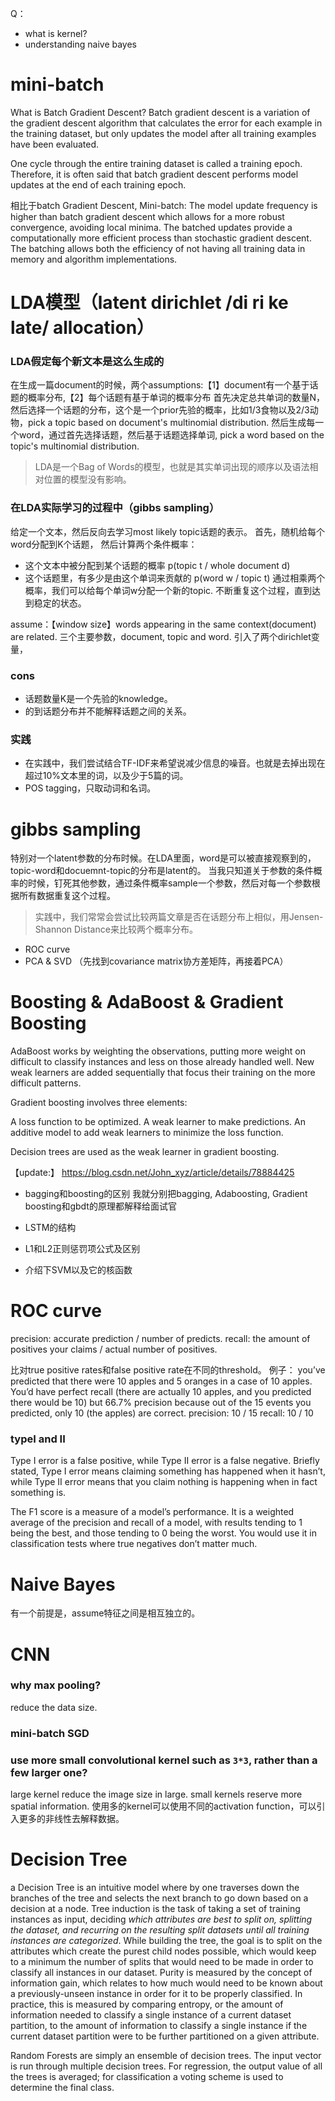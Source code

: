 Q：
- what is kernel?
- understanding naive bayes
# mini-batch
What is Batch Gradient Descent?
Batch gradient descent is a variation of the gradient descent algorithm that calculates the error for each example in the training dataset, but only updates the model after all training examples have been evaluated.

One cycle through the entire training dataset is called a training epoch. Therefore, it is often said that batch gradient descent performs model updates at the end of each training epoch.

相比于batch Gradient Descent, Mini-batch:
The model update frequency is higher than batch gradient descent which allows for a more robust convergence, avoiding local minima.
The batched updates provide a computationally more efficient process than stochastic gradient descent.
The batching allows both the efficiency of not having all training data in memory and algorithm implementations.

# LDA模型（latent dirichlet /di ri ke late/ allocation）

### LDA假定每个新文本是这么生成的
在生成一篇document的时候，两个assumptions:【1】document有一个基于话题的概率分布,【2】每个话题有基于单词的概率分布
首先决定总共单词的数量N，
然后选择一个话题的分布，这个是一个prior先验的概率，比如1/3食物以及2/3动物，pick a topic based on document's multinomial distribution.
然后生成每一个word，通过首先选择话题，然后基于话题选择单词, pick a word based on the topic's multinomial distribution.

> LDA是一个Bag of Words的模型，也就是其实单词出现的顺序以及语法相对位置的模型没有影响。

### 在LDA实际学习的过程中（gibbs sampling）
给定一个文本，然后反向去学习most likely topic话题的表示。
首先，随机给每个word分配到K个话题，
然后计算两个条件概率：
- 这个文本中被分配到某个话题的概率 p(topic t / whole document d)
- 这个话题里，有多少是由这个单词来贡献的 p(word w / topic t)
通过相乘两个概率，我们可以给每个单词w分配一个新的topic. 
不断重复这个过程，直到达到稳定的状态。

assume：【window size】words appearing in the same context(document) are related.
三个主要参数，document, topic and word. 引入了两个dirichlet变量，

### cons
- 话题数量K是一个先验的knowledge。
- 的到话题分布并不能解释话题之间的关系。

### 实践
- 在实践中，我们尝试结合TF-IDF来希望说减少信息的噪音。也就是去掉出现在超过10%文本里的词，以及少于5篇的词。
- POS tagging，只取动词和名词。

# gibbs sampling
特别对一个latent参数的分布时候。在LDA里面，word是可以被直接观察到的，topic-word和docuemnt-topic的分布是latent的。
当我只知道关于参数的条件概率的时候，钉死其他参数，通过条件概率sample一个参数，然后对每一个参数根据所有数据重复这个过程。

> 实践中，我们常常会尝试比较两篇文章是否在话题分布上相似，用Jensen-Shannon Distance来比较两个概率分布。

- ROC curve
- PCA & SVD （先找到covariance matrix协方差矩阵，再接着PCA）


# Boosting & AdaBoost & Gradient Boosting

AdaBoost works by weighting the observations, putting more weight on difficult to classify instances and less on those already handled well. New weak learners are added sequentially that focus their training on the more difficult patterns.

Gradient boosting involves three elements:

A loss function to be optimized.
A weak learner to make predictions.
An additive model to add weak learners to minimize the loss function.

Decision trees are used as the weak learner in gradient boosting.



【update:】
https://blog.csdn.net/John_xyz/article/details/78884425
- bagging和boosting的区别 
我就分别把bagging, Adaboosting, Gradient boosting和gbdt的原理都解释给面试官 




- LSTM的结构
- L1和L2正则惩罚项公式及区别
- 介绍下SVM以及它的核函数 

# ROC curve

precision: accurate prediction / number of predicts.
recall: the amount of positives your claims / actual number of positives. 

比对true positive rates和false positive rate在不同的threshold。 
例子：
you’ve predicted that there were 10 apples and 5 oranges in a case of 10 apples. You’d have perfect recall (there are actually 10 apples, and you predicted there would be 10) but 66.7% precision because out of the 15 events you predicted, only 10 (the apples) are correct.
precision: 10 / 15
recall: 10 / 10

### typeI and II
Type I error is a false positive, while Type II error is a false negative. Briefly stated, Type I error means claiming something has happened when it hasn’t, while Type II error means that you claim nothing is happening when in fact something is.

The F1 score is a measure of a model’s performance. It is a weighted average of the precision and recall of a model, with results tending to 1 being the best, and those tending to 0 being the worst. You would use it in classification tests where true negatives don’t matter much.

# Naive Bayes
有一个前提是，assume特征之间是相互独立的。

# CNN

### why max pooling?
reduce the data size.

### mini-batch SGD

### use more small convolutional kernel such as `3*3`, rather than a few larger one?
large kernel reduce the image size in large. small kernels reserve more spatial information. 
使用多的kernel可以使用不同的activation function，可以引入更多的非线性去解释数据。

# Decision Tree

a Decision Tree is an intuitive model where by one traverses down the branches of the tree and selects the next branch to go down based on a decision at a node. Tree induction is the task of taking a set of training instances as input, deciding *which attributes are best to split on, splitting the dataset, and recurring on the resulting split datasets until all training instances are categorized*. While building the tree, the goal is to split on the attributes which create the purest child nodes possible, which would keep to a minimum the number of splits that would need to be made in order to classify all instances in our dataset. Purity is measured by the concept of information gain, which relates to how much would need to be known about a previously-unseen instance in order for it to be properly classified. In practice, this is measured by comparing entropy, or the amount of information needed to classify a single instance of a current dataset partition, to the amount of information to classify a single instance if the current dataset partition were to be further partitioned on a given attribute.

Random Forests are simply an ensemble of decision trees. The input vector is run through multiple decision trees. For regression, the output value of all the trees is averaged; for classification a voting scheme is used to determine the final class.

